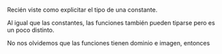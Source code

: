 Recién viste como explicitar el tipo de una constante.

Al igual que las constantes, las funciones también pueden tiparse pero es un poco distinto.

No nos olvidemos que las funciones tienen dominio e imagen, entonces 
